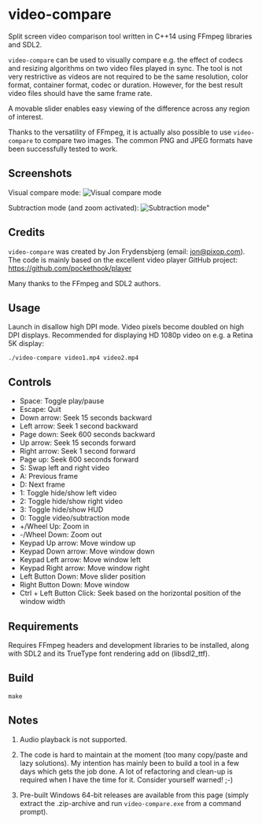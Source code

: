 video-compare
=============

Split screen video comparison tool written in C++14 using FFmpeg libraries and SDL2. 

`video-compare` can be used to visually compare e.g. the effect of codecs and resizing algorithms on
two video files played in sync. The tool is not very restrictive as videos are not required to be the
same resolution, color format, container format, codec or duration. However, for the best result video
files should have the same frame rate.

A movable slider enables easy viewing of the difference across any region of interest.

Thanks to the versatility of FFmpeg, it is actually also possible to use `video-compare` to compare
two images. The common PNG and JPEG formats have been successfully tested to work.

Screenshots
-----------

Visual compare mode:
![Visual compare mode](screenshot_1.jpg?raw=true)

Subtraction mode (and zoom activated):
![Subtraction mode"](screenshot_2.jpg?raw=true)

Credits
-------

`video-compare` was created by Jon Frydensbjerg (email: jon@pixop.com). The code is mainly based on
the excellent video player GitHub project: https://github.com/pockethook/player

Many thanks to the FFmpeg and SDL2 authors.

Usage
-----

Launch in disallow high DPI mode. Video pixels become doubled on high DPI displays. Recommended
for displaying HD 1080p video on e.g. a Retina 5K display:

    ./video-compare video1.mp4 video2.mp4

Controls
--------

* Space: Toggle play/pause
* Escape: Quit
* Down arrow: Seek 15 seconds backward
* Left arrow: Seek 1 second backward
* Page down: Seek 600 seconds backward
* Up arrow: Seek 15 seconds forward
* Right arrow: Seek 1 second forward
* Page up: Seek 600 seconds forward
* S: Swap left and right video
* A: Previous frame
* D: Next frame
* 1: Toggle hide/show left video
* 2: Toggle hide/show right video
* 3: Toggle hide/show HUD
* 0: Toggle video/subtraction mode
* +/Wheel Up: Zoom in
* -/Wheel Down: Zoom out
* Keypad Up arrow: Move window up
* Keypad Down arrow: Move window down
* Keypad Left arrow: Move window left
* Keypad Right arrow: Move window right
* Left Button Down: Move slider position
* Right Button Down: Move window
* Ctrl + Left Button Click: Seek based on the horizontal position of the window width

Requirements
------------

Requires FFmpeg headers and development libraries to be installed, along with SDL2
and its TrueType font rendering add on (libsdl2_ttf).

Build
-----

    make

Notes
-----

1. Audio playback is not supported.

2. The code is hard to maintain at the moment (too many copy/paste and lazy solutions).
My intention has mainly been to build a tool in a few days which gets the job done. 
A lot of refactoring and clean-up is required when I have the time for it. Consider
yourself warned! ;-)

3. Pre-built Windows 64-bit releases are available from this page (simply extract the 
.zip-archive and run `video-compare.exe` from a command prompt).
